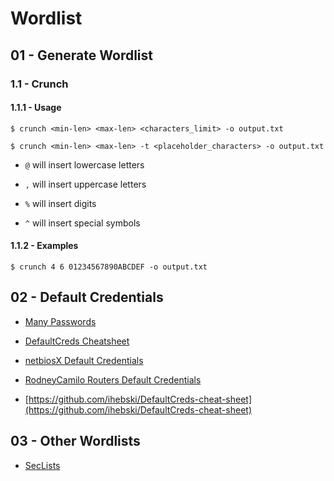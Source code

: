 # Wordlist

## 01 - Generate Wordlist

### 1.1 - Crunch

#### 1.1.1 - Usage

`$ crunch <min-len> <max-len> <characters_limit> -o output.txt`

`$ crunch <min-len> <max-len> -t <placeholder_characters> -o output.txt`

- `@` will insert lowercase letters

- `,` will insert uppercase letters

- `%` will insert digits

- `^` will insert special symbols

#### 1.1.2 - Examples

`$ crunch 4 6 01234567890ABCDEF -o output.txt`

## 02 - Default Credentials

- [Many Passwords](https://github.com/many-passwords/many-passwords)

- [DefaultCreds Cheatsheet](https://github.com/ihebski/DefaultCreds-cheat-sheet "https://github.com/ihebski/DefaultCreds-cheat-sheet")

- [netbiosX Default Credentials](https://github.com/netbiosX/Default-Credentials)

- [RodneyCamilo Routers Default Credentials](https://github.com/RodneyCamilo/Default-Credentials)

- [https://github.com/ihebski/DefaultCreds-cheat-sheet](https://github.com/ihebski/DefaultCreds-cheat-sheet)

## 03 - Other Wordlists

- [SecLists](https://github.com/danielmiessler/SecLists)